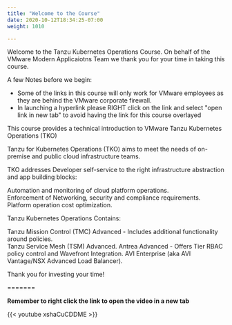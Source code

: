 ```yaml
---
title: "Welcome to the Course"
date: 2020-10-12T18:34:25-07:00
weight: 1010

---
```


Welcome to the Tanzu Kubernetes Operations Course. On behalf of the VMware Modern Applicaiotns Team we thank you for your time in taking this course.

A few Notes before we begin:  
- Some of the links in this course will only work for VMware employees as they are behind the VMware corporate firewall.   
- In launching a hyperlink please RIGHT click on the link and select "open link in new tab" to avoid having the link for this course overlayed  

This course provides a technical introduction to VMware Tanzu Kubernetes Operations (TKO)  

Tanzu for Kubernetes Operations (TKO) aims to meet the needs of on-premise and public cloud infrastructure teams.  

TKO addresses Developer self-service to the right infrastructure abstraction and app building blocks:  

Automation and monitoring of cloud platform operations.    
Enforcement of Networking, security and compliance requirements.    
Platform operation cost optimization.    

Tanzu Kubernetes Operations Contains:  

Tanzu Mission Control (TMC) Advanced - Includes additional functionality around policies.  
Tanzu Service Mesh (TSM) Advanced.
Antrea Advanced - Offers Tier RBAC policy control and Wavefront Integration. 
AVI Enterprise (aka AVI Vantage/NSX Advanced Load Balancer).

Thank you for investing your time!

=======

**Remember to right click the link to open the video in a new tab**  

{{< youtube  xshaCuCDDME  >}}
